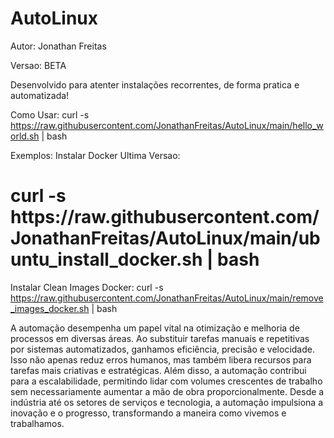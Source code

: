 # AutoLinux

Autor: Jonathan Freitas 

Versao: BETA


Desenvolvido para atenter instalações recorrentes, de forma pratica e automatizada!

Como Usar:
curl -s https://raw.githubusercontent.com/JonathanFreitas/AutoLinux/main/hello_world.sh | bash


Exemplos:
Instalar Docker Ultima Versao:
<h1> curl -s https://raw.githubusercontent.com/JonathanFreitas/AutoLinux/main/ubuntu_install_docker.sh | bash </h1>

 Instalar Clean Images Docker:
 curl -s https://raw.githubusercontent.com/JonathanFreitas/AutoLinux/main/remove_images_docker.sh | bash
 


A automação desempenha um papel vital na otimização e melhoria de processos em diversas áreas. 
Ao substituir tarefas manuais e repetitivas por sistemas automatizados, ganhamos eficiência, precisão e velocidade. 
Isso não apenas reduz erros humanos, mas também libera recursos para tarefas mais criativas e estratégicas. 
Além disso, a automação contribui para a escalabilidade, permitindo lidar com volumes crescentes de trabalho sem necessariamente 
aumentar a mão de obra proporcionalmente. Desde a indústria até os setores de serviços e tecnologia, a automação impulsiona a 
inovação e o progresso, transformando a maneira como vivemos e trabalhamos.

